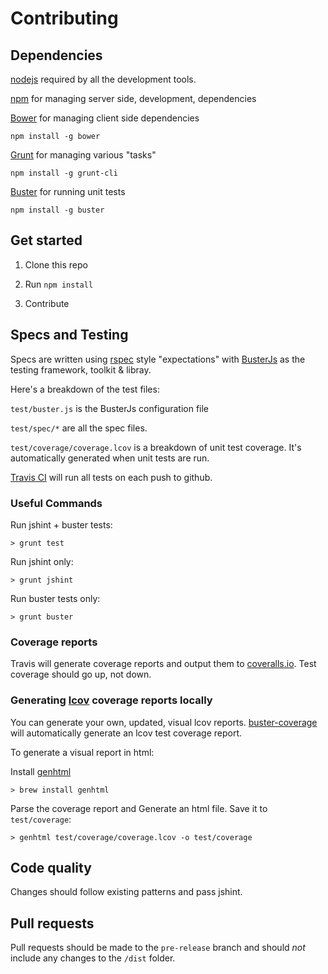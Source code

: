 # Contributing

## Dependencies

[nodejs](http://nodejs.org/) required by all the development tools.

[npm](https://npmjs.org/) for managing server side, development, dependencies

[Bower](https://github.com/twitter/bower) for managing client side dependencies
```
npm install -g bower
```

[Grunt](http://gruntjs.com/) for managing various "tasks"
```
npm install -g grunt-cli
```

[Buster](http://docs.busterjs.org) for running unit tests
```
npm install -g buster
```

## Get started

1. Clone this repo

2. Run `npm install`

3. Contribute

## Specs and Testing

Specs are written using [rspec](http://rspec.info/) style "expectations" with [BusterJs](http://docs.busterjs.org/en/latest/) as the testing framework, toolkit & libray.

Here's a breakdown of the test files:

`test/buster.js` is the BusterJs configuration file

`test/spec/*` are all the spec files.

`test/coverage/coverage.lcov` is a breakdown of unit test coverage. It's automatically generated when unit tests are run.

[Travis CI](travis-ci.org/kiva/backbone.siren) will run all tests on each push to github.

### Useful Commands

Run jshint + buster tests:
```
> grunt test
```

Run jshint only:
```
> grunt jshint
```

Run buster tests only:
```
> grunt buster
```

### Coverage reports

Travis will generate coverage reports and output them to [coveralls.io](https://coveralls.io/r/kiva/backbone.siren).  Test coverage should go up, not down.

### Generating [lcov](http://ltp.sourceforge.net/coverage/lcov.php) coverage reports locally

You can generate your own, updated, visual lcov reports.  [buster-coverage](https://github.com/ebi/buster-coverage) will automatically generate an lcov test coverage report.

To generate a visual report in html:

Install [genhtml](http://linux.die.net/man/1/genhtml)
```
> brew install genhtml
```

Parse the coverage report and Generate an html file.  Save it to `test/coverage`:
```
> genhtml test/coverage/coverage.lcov -o test/coverage
```

## Code quality

Changes should follow existing patterns and pass jshint.

## Pull requests

Pull requests should be made to the `pre-release` branch and should _not_ include any changes to the `/dist` folder.